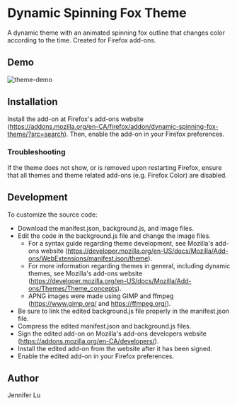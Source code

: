 # Dynamic Spinning Fox Theme

A dynamic theme with an animated spinning fox outline that changes color according to the time. Created for Firefox add-ons.

## Demo

![theme-demo](https://github.com/jennifer-lu/Dynamic-Spinning-Fox-Theme/blob/main/demo.gif)


## Installation

Install the add-on at Firefox's add-ons website (https://addons.mozilla.org/en-CA/firefox/addon/dynamic-spinning-fox-theme/?src=search). Then, enable the add-on in your Firefox preferences.

### Troubleshooting

If the theme does not show, or is removed upon restarting Firefox, ensure that all themes and theme related add-ons (e.g. Firefox Color) are disabled.


## Development

To customize the source code:
* Download the manifest.json, background.js, and image files.
* Edit the code in the background.js file and change the image files.
  * For a syntax guide regarding theme development, see Mozilla's add-ons website (https://developer.mozilla.org/en-US/docs/Mozilla/Add-ons/WebExtensions/manifest.json/theme).
  * For more information regarding themes in general, including dynamic themes, see Mozilla's add-ons website (https://developer.mozilla.org/en-US/docs/Mozilla/Add-ons/Themes/Theme_concepts).
  * APNG images were made using GIMP and ffmpeg (https://www.gimp.org/ and https://ffmpeg.org/).
* Be sure to link the edited background.js file properly in the manifest.json file.
* Compress the edited manifest.json and background.js files.
* Sign the edited add-on on Mozilla's add-ons developers website (https://addons.mozilla.org/en-CA/developers/).
* Install the edited add-on from the website after it has been signed.
* Enable the edited add-on in your Firefox preferences.


## Author

Jennifer Lu
